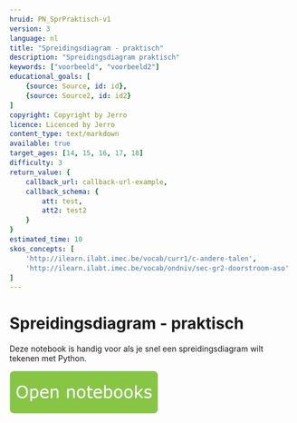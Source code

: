```yaml
---
hruid: PN_SprPraktisch-v1
version: 3
language: nl
title: "Spreidingsdiagram - praktisch"
description: "Spreidingsdiagram praktisch"
keywords: ["voorbeeld", "voorbeeld2"]
educational_goals: [
    {source: Source, id: id}, 
    {source: Source2, id: id2}
]
copyright: Copyright by Jerro
licence: Licenced by Jerro
content_type: text/markdown
available: true
target_ages: [14, 15, 16, 17, 18]
difficulty: 3
return_value: {
    callback_url: callback-url-example,
    callback_schema: {
        att: test,
        att2: test2
    }
}
estimated_time: 10
skos_concepts: [
    'http://ilearn.ilabt.imec.be/vocab/curr1/c-andere-talen', 
    'http://ilearn.ilabt.imec.be/vocab/ondniv/sec-gr2-doorstroom-aso'
]
---
```

# Spreidingsdiagram - praktisch

Deze notebook is handig voor als je snel een spreidingsdiagram wilt tekenen met Python.

[![](embed/Knop.png "Knop")](https://kiks.ilabt.imec.be/jupyterhub/?id=0208 "Notebooks spreidingsdiagram praktisch")
